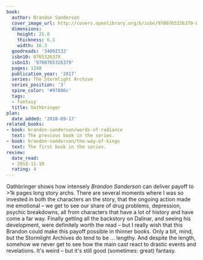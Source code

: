 ```yaml
---
book:
  author: Brandon Sanderson
  cover_image_url: http://covers.openlibrary.org/b/isbn/9780765326379-L.jpg
  dimensions:
    height: 25.0
    thickness: 6.1
    width: 16.3
  goodreads: '34002132'
  isbn10: 076532637X
  isbn13: '9780765326379'
  pages: 1248
  publication_year: '2017'
  series: The Stormlight Archive
  series_position: '3'
  spine_color: '#97886c'
  tags:
  - fantasy
  title: Oathbringer
plan:
  date_added: '2018-09-17'
related_books:
- book: brandon-sanderson/words-of-radiance
  text: The previous book in the series.
- book: brandon-sanderson/the-way-of-kings
  text: The first book in the series.
review:
  date_read:
  - 2018-11-10
  rating: 4
---
```


Oathbringer shows how intensely *Brandon Sanderson* can deliver payoff to &gt;1k pages long story archs. There are
several moments where I was so invested in both the characters an the story, that the ongoing action made me emotional –
we get to see our share of drug problems, depression, psychic breakdowns, all from characters that have a lot of history
and have come a far way. Finally getting all the backstory on Dalinar, and seeing his development, were definitely worth
the read – but I really wish that this Brandon could make this payoff possible in thinner books. Only a bit, mind, but
the Stormlight Archives do tend to be … lengthy. And despite the length, somehow we never get to see how the main cast
react to drastic events and revelations. It's weird – but it's still good (sometimes: great) fantasy.
